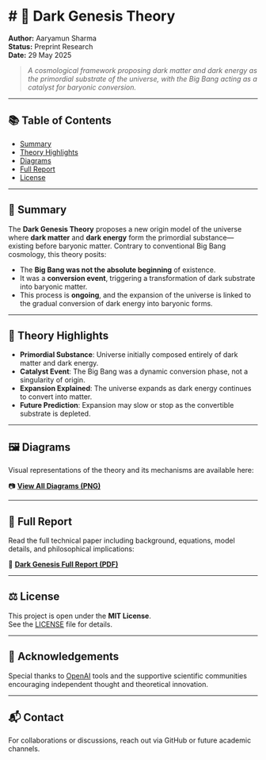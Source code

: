 # # 🌌 Dark Genesis Theory

**Author:** Aaryamun Sharma  
**Status:** Preprint Research  
**Date:** 29 May 2025

> *A cosmological framework proposing dark matter and dark energy as the primordial substrate of the universe, with the Big Bang acting as a catalyst for baryonic conversion.*

---

## 📚 Table of Contents

- [Summary](#summary)
- [Theory Highlights](#theory-highlights)
- [Diagrams](#diagrams)
- [Full Report](#full-report)
- [License](#license)

---

## 🧠 Summary

The **Dark Genesis Theory** proposes a new origin model of the universe where **dark matter** and **dark energy** form the primordial substance—existing before baryonic matter. Contrary to conventional Big Bang cosmology, this theory posits:

- The **Big Bang was not the absolute beginning** of existence.
- It was a **conversion event**, triggering a transformation of dark substrate into baryonic matter.
- This process is **ongoing**, and the expansion of the universe is linked to the gradual conversion of dark energy into baryonic forms.

---

## 🌟 Theory Highlights

- **Primordial Substance**: Universe initially composed entirely of dark matter and dark energy.
- **Catalyst Event**: The Big Bang was a dynamic conversion phase, not a singularity of origin.
- **Expansion Explained**: The universe expands as dark energy continues to convert into matter.
- **Future Prediction**: Expansion may slow or stop as the convertible substrate is depleted.

---

## 🖼️ Diagrams

Visual representations of the theory and its mechanisms are available here:

📷 **[View All Diagrams (PNG)](./Dark_Genesis_All_Diagrams.png)**

---

## 📄 Full Report

Read the full technical paper including background, equations, model details, and philosophical implications:

📘 **[Dark Genesis Full Report (PDF)](./Dark_Genesis_Full_Report.pdf)**

---

## ⚖️ License

This project is open under the **MIT License**.  
See the [LICENSE](./LICENSE) file for details.

---

## 🙌 Acknowledgements

Special thanks to [OpenAI](https://openai.com) tools and the supportive scientific communities encouraging independent thought and theoretical innovation.

---

## 📬 Contact

For collaborations or discussions, reach out via GitHub or future academic channels.
